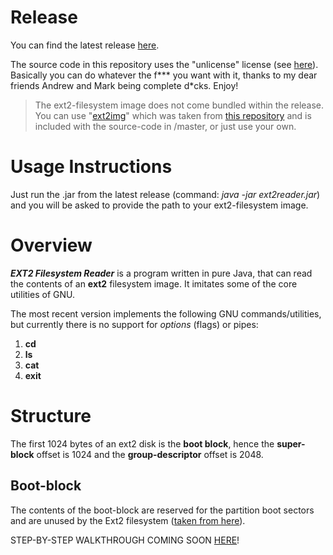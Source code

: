 # Release
You can find the latest release [here](https://github.com/soutzis/EXT2-Filesystem-Reader/releases). 

The source code in this repository uses the "unlicense" license (see [here](https://github.com/soutzis/EXT2-Filesystem-Reader/blob/master/LICENSE)). Basically you can do whatever the f*** you want with it, thanks to my dear friends Andrew and Mark being complete d*cks. Enjoy!

> The ext2-filesystem image does not come bundled within the release. You can use "[ext2img](https://github.com/soutzis/EXT2-Filesystem-Reader/blob/master/ext2img)" which was taken from [this repository](https://github.com/Matoran/ext2-reader) and is included with the source-code in /master, or just use your own.

# Usage Instructions
Just run the .jar from the latest release (command: *java -jar ext2reader.jar*) and you will be asked to provide the path to your ext2-filesystem image.

# Overview
***EXT2 Filesystem Reader*** is a program written in pure Java, that can read the contents of an **ext2** filesystem
image. It imitates some of the core utilities of GNU.

The most recent version implements the following GNU commands/utilities, but currently there is no support for *options* (flags) or pipes:

1. **cd**
2. **ls**
3. **cat**
4. **exit**

# Structure
The first 1024 bytes of an ext2 disk is the **boot block**, hence the **super-block** offset is 1024 and the 
**group-descriptor** offset is 2048.

## Boot-block
The contents of the boot-block are reserved for the partition boot sectors and are unused by the Ext2 filesystem 
([taken from here](http://cs.smith.edu/~nhowe/Teaching/csc262/oldlabs/ext2.html)).

STEP-BY-STEP WALKTHROUGH COMING SOON [HERE](https://soutzis.github.io/EXT2-Filesystem-Reader/)!
